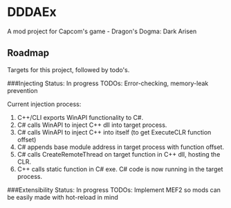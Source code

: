 # DDDAEx
A mod project for Capcom's game - Dragon's Dogma: Dark Arisen

## Roadmap

Targets for this project, followed by todo's.

###Injecting
Status: In progress
TODOs: Error-checking, memory-leak prevention

Current injection process:  
1. C++/CLI exports WinAPI functionality to C#.
2. C# calls WinAPI to inject C++ dll into target process.
3. C# calls WinAPI to inject C++ into itself (to get ExecuteCLR function offset)
4. C# appends base module address in target process with function offset.
5. C# calls CreateRemoteThread on target function in C++ dll, hosting the CLR.
6. C++ calls static function in C# exe. C# code is now running in the target process.

###Extensibility
Status: In progress
TODOs: Implement MEF2 so mods can be easily made with hot-reload in mind

